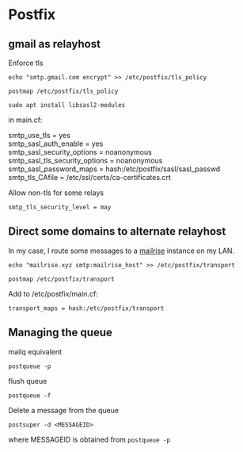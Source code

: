 # Postfix

## gmail as relayhost






Enforce tls

`echo "smtp.gmail.com encrypt" >> /etc/postfix/tls_policy`

`postmap /etc/postfix/tls_policy`

`sudo apt install libsasl2-modules`

in main.cf:

smtp_use_tls = yes  
smtp_sasl_auth_enable = yes  
smtp_sasl_security_options = noanonymous  
smtp_sasl_tls_security_options = noanonymous  
smtp_sasl_password_maps = hash:/etc/postfix/sasl/sasl_passwd  
smtp_tls_CAfile = /etc/ssl/certs/ca-certificates.crt  


Allow non-tls for some relays

`smtp_tls_security_level = may`

## Direct some domains to alternate relayhost

In my case, I route some messages to a [mailrise](https://github.com/YoRyan/mailrise) instance on my LAN.

`echo "mailrise.xyz smtp:mailrise_host" >> /etc/postfix/transport`

`postmap /etc/postfix/transport`

Add to /etc/postfix/main.cf:

`transport_maps = hash:/etc/postfix/transport`



## Managing the queue

mailq equivalent

`postqueue -p`

flush queue

`postqueue -f`

Delete a message from the queue

`postsuper -d <MESSAGEID>`

where MESSAGEID is obtained from `postqueue -p`

  
